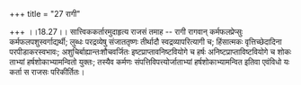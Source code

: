 +++
title = "27 रागी"

+++
।।18.27।। सात्त्विककर्तारमुदाहृत्य राजसं तमाह -- रागी रागवान्
कर्मफलप्रेप्सुः कर्मफलपशुस्वर्गाद्यर्थी; लुब्धः परद्रव्येषु संजाततृष्णः
तीर्थादौ स्वद्रव्यापरित्यागी च; हिंसात्मकः वृत्तिच्छेदादिना
परपीडाकरस्वभावः; अशुचिर्बाह्यान्तःशौचवर्जितः इष्टप्राप्तावनिष्टवियोगे च
हर्षः अनिष्टप्राप्ताविष्टवियोगे च शोकः ताभ्यां हर्षशोकाभ्यामन्वितो
युक्तः; तस्यैव कर्मणः संपत्तिविपत्त्योर्जाताभ्यां हर्षशोकाभ्यामन्वित
इतिवा एवंविधो यः कर्ता स राजसः परिकीर्तितः।

